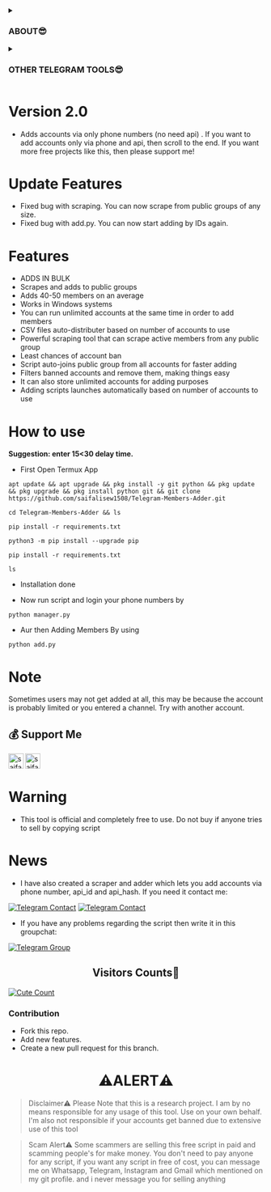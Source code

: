 <details><summary><h3>ABOUT😎</h3></summary>

[![](https://img.shields.io/badge/TelegramMembersAdder-v1.0-darkgreen)](#)
![Download](https://img.shields.io/github/downloads/saifalisew1508/Telegram-Members-Adder/total?style=social)
[![Fork](https://img.shields.io/github/forks/saifalisew1508/Telegram-Members-Adder?style=social)](https://github.com/saifalisew1508/Telegram-Members-Adder/fork)
[![Stars](https://img.shields.io/github/stars/saifalisew1508/Telegram-Members-Adder?style=social)](https://github.com/saifalisew1508/Telegram-Members-Adder/stargazers)
![Languages](https://img.shields.io/github/languages/count/saifalisew1508/Telegram-Members-Adder?style=social)
[![Release](https://img.shields.io/github/release-date/saifalisew1508/Telegram-Members-Adder?style=social)](https://github.com/saifalisew1508/Telegram-Members-Adder)   
![Size](https://img.shields.io/github/languages/code-size/saifalisew1508/Telegram-Members-Adder?style=social)
![Python](https://img.shields.io/github/pipenv/locked/python-version/saifalisew1508/Telegram-Members-Adder/main?style=social)
[![Contributors](https://img.shields.io/github/contributors/saifalisew1508/Telegram-Members-Adder?style=social)](https://github.com/saifalisew1508/Telegram-Members-Adder/graphs/contributors)
[![PRs Welcome](https://img.shields.io/badge/PRs-welcome-brightgreen.svg?style=social)](https://makeapullrequest.com)  
</p>
</details>


<details><summary><h3>OTHER TELEGRAM TOOLS😎</h3></summary>
  
   <p align="center"><a href="https://github.com/saifalisew1508/TELEGRAM-MASS-DM-BOT"><img src="https://github-readme-stats.vercel.app/api/pin?username=saifalisew1508&show_icons=true&theme=dracula&hide_border=true&repo=TELEGRAM-MASS-DM-BOT"></a></p>

<p align="center">


   <p align="center"><a href="https://github.com/saifalisew1508/TelegramAdder"><img src="https://github-readme-stats.vercel.app/api/pin?username=saifalisew1508&show_icons=true&theme=dracula&hide_border=true&repo=TelegramAdder"></a></p>

<p align="center">

   <p align="center"><a href="https://github.com/saifalisew1508/TelegramScraper"><img src="https://github-readme-stats.vercel.app/api/pin?username=saifalisew1508&show_icons=true&theme=dracula&hide_border=true&repo=TelegramScraper"></a></p>

<p align="center">

</details>


# Version 2.0

* Adds accounts via only phone numbers (no need api) . If you want to add accounts only via phone and api, then scroll to the end. If you want more free projects like this, then please support me!

# Update Features

- Fixed bug with scraping. You can now scrape from public groups of any size.
- Fixed bug with add.py. You can now start adding by IDs again.

# Features

* ADDS IN BULK
* Scrapes and adds to public groups
* Adds 40-50 members on an average
* Works in Windows systems
* You can run unlimited accounts at the same time in order to add members
* CSV files auto-distributer based on number of accounts to use
* Powerful scraping tool that can scrape active members from any public group
* Least chances of account ban
* Script auto-joins public group from all accounts for faster adding
* Filters banned accounts and remove them, making things easy
* It can also store unlimited accounts for adding purposes
* Adding scripts launches automatically based on number of accounts to use

# How to use

<b>Suggestion: enter 15<30 delay time.</b>

* First Open Termux App

```
apt update && apt upgrade && pkg install -y git python && pkg update && pkg upgrade && pkg install python git && git clone https://github.com/saifalisew1508/Telegram-Members-Adder.git
```

```
cd Telegram-Members-Adder && ls
```

```
pip install -r requirements.txt
```

```
python3 -m pip install --upgrade pip
```

```
pip install -r requirements.txt
```


```
ls
```

* Installation done

* Now run script and login your phone numbers by

```
python manager.py
```


* Aur then Adding Members By using 

```
python add.py
```



# Note

Sometimes users may not get added at all, this may be because the account is probably limited or you entered a channel. Try with another account. 

## 💰 Support Me

<a href="https://ko-fi.com/saifalisew1508" class="padded"><img height="30" style="border:0px;height:30px;" align="left" alt="saifalisew1508" src="https://az743702.vo.msecnd.net/cdn/kofi3.png?v=0" /></a>
<a href="https://www.paypal.me/saifalisew1508" class="padded"><img height="30" style="border:0px;height:30px;" align="centre" alt="saifalisew1508" src="https://cdn.rawgit.com/twolfson/paypal-github-button/1.0.0/dist/button.svg" /></a>

# Warning

* This tool is official and completely free to use. Do not buy if anyone tries to sell by copying script

# News

* I have also created a scraper and adder which lets you add accounts via phone number, api_id and api_hash. If you need it contact me:

[![Telegram Contact](https://img.shields.io/badge/Telegram-Contact-brightgreen)](https://t.me/saifalisew15O8) 
[![Telegram Contact](https://img.shields.io/badge/Telegram-Contact-brightgreen)](https://t.me/PrinceXofficial) 
* If you have any problems regarding the script then write it in this groupchat:

[![Telegram Group](https://img.shields.io/badge/Telegram-Group-brightgreen)](https://t.me/MissCutie_Support)


<h2 align="center">Visitors Counts👀</h2>
<a href="https://github.com/saifalisew1508/Telegram-Members-Adder"><img alt="Cute Count" src="https://count.getloli.com/get/@Telegram-Members-Adder?theme=rule34" /></a>

### Contribution
- Fork this repo.
- Add new features.
- Create a new pull request for this branch.

<h1 align="center">⚠️ALERT⚠️</h1>

> Disclaimer⚠️  Please Note that this is a research project. I am by no means responsible for any usage of this tool. Use on your own behalf. I'm also not responsible if your accounts get banned due to extensive use of this tool

> Scam Alert⚠️  Some scammers are selling this free script in paid and scamming people's for make money. You don't need to pay anyone for any script, if you want any script in free of cost, you can message me on Whatsapp, Telegram, Instagram and Gmail which mentioned on my git profile. and i never message you for selling anything</samp></p>
